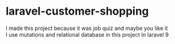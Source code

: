 # laravel-customer-shopping
I made this project because it was job quiz and maybe you like it <br>
I use mutations and relational database in this project in laravel 9
